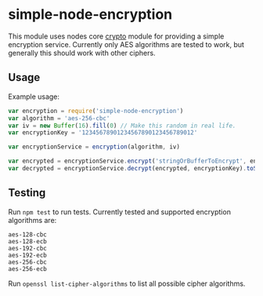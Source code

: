# simple-node-encryption

This module uses nodes core [crypto](https://nodejs.org/api/crypto.html) module for providing a simple encryption service. Currently only AES algorithms are tested to work, but generally this should work with other ciphers.

## Usage

Example usage:

```javascript
var encryption = require('simple-node-encryption')
var algorithm = 'aes-256-cbc'
var iv = new Buffer(16).fill(0) // Make this random in real life.
var encryptionKey = '12345678901234567890123456789012'

var encryptionService = encryption(algorithm, iv)

var encrypted = encryptionService.encrypt('stringOrBufferToEncrypt', encryptionKey)
var decrypted = encryptionService.decrypt(encrypted, encryptionKey).toString('utf8')

```

## Testing

Run `npm test` to run tests. Currently tested and supported encryption algorithms are:

```
aes-128-cbc
aes-128-ecb
aes-192-cbc
aes-192-ecb
aes-256-cbc    
aes-256-ecb
```

Run `openssl list-cipher-algorithms` to list all possible cipher algorithms.
